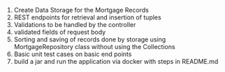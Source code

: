 1) Create Data Storage for the Mortgage Records
2) REST endpoints for retrieval and insertion of tuples
3) Validations to be handled by the controller
4) validated fields of request body
5) Sorting and saving of records done by storage using MortgageRepository class without using the Collections
6) Basic unit test cases on basic end points
7) build a jar and run the application via docker with steps in README.md
